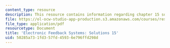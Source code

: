 ```yaml
---
content_type: resource
description: This resource contains information regarding chapter 15 solutions.
file: https://ol-ocw-studio-app-production.s3.amazonaws.com/courses/res-6-010-electronic-feedback-systems-spring-2013/50285a731fd357fd45936e796ffd298d_MITRES_6-010S13_sol15.pdf
file_type: application/pdf
resourcetype: Document
title: 'Electronic Feedback Systems: Solutions 15'
uid: 50285a73-1fd3-57fd-4593-6e796ffd298d
---
```

